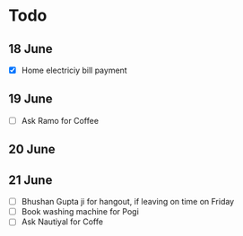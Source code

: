 # Todo

## 18 June

- [x] Home electriciy bill payment

## 19 June

- [ ] Ask Ramo for Coffee

## 20 June

## 21 June

- [ ] Bhushan Gupta ji for hangout, if leaving on time on Friday
- [ ] Book washing machine for Pogi
- [ ] Ask Nautiyal for Coffe
